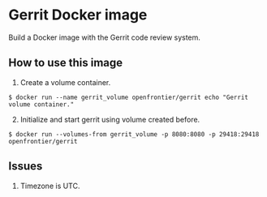# Gerrit Docker image
 Build a Docker image with the Gerrit code review system.
## How to use this image
1. Create a volume container.

 `$ docker run --name gerrit_volume openfrontier/gerrit echo "Gerrit volume container."`

2. Initialize and start gerrit using volume created before.

 `$ docker run --volumes-from gerrit_volume -p 8080:8080 -p 29418:29418 openfrontier/gerrit`
## Issues 
1. Timezone is UTC.
